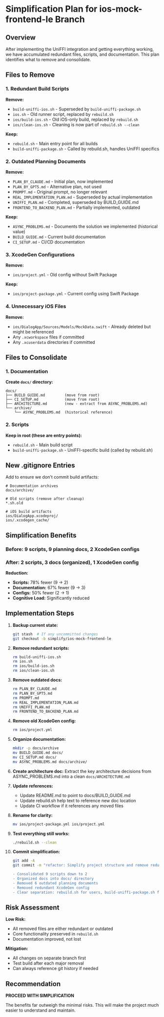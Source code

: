 # Simplification Plan for ios-mock-frontend-le Branch

## Overview
After implementing the UniFFI integration and getting everything working, we have accumulated redundant files, scripts, and documentation. This plan identifies what to remove and consolidate.

## Files to Remove

### 1. Redundant Build Scripts
**Remove:**
- `build-uniffi-ios.sh` - Superseded by `build-uniffi-package.sh`
- `ios.sh` - Old runner script, replaced by `rebuild.sh`
- `ios/build-ios.sh` - Old iOS-only build, replaced by `rebuild.sh`
- `ios/clean-ios.sh` - Cleaning is now part of `rebuild.sh --clean`

**Keep:**
- `rebuild.sh` - Main entry point for all builds
- `build-uniffi-package.sh` - Called by rebuild.sh, handles UniFFI specifics

### 2. Outdated Planning Documents
**Remove:**
- `PLAN_BY_CLAUDE.md` - Initial plan, now implemented
- `PLAN_BY_GPT5.md` - Alternative plan, not used
- `PROMPT.md` - Original prompt, no longer relevant
- `REAL_IMPLEMENTATION_PLAN.md` - Superseded by actual implementation
- `UNIFFI_PLAN.md` - Completed, superseded by BUILD_GUIDE.md
- `FRONTEND_TO_BACKEND_PLAN.md` - Partially implemented, outdated

**Keep:**
- `ASYNC_PROBLEMS.md` - Documents the solution we implemented (historical value)
- `BUILD_GUIDE.md` - Current build documentation
- `CI_SETUP.md` - CI/CD documentation

### 3. XcodeGen Configurations
**Remove:**
- `ios/project.yml` - Old config without Swift Package

**Keep:**
- `ios/project-package.yml` - Current config using Swift Package

### 4. Unnecessary iOS Files
**Remove:**
- `ios/DialogApp/Sources/Models/MockData.swift` - Already deleted but might be referenced
- Any `.xcworkspace` files if committed
- Any `.xcuserdata` directories if committed

## Files to Consolidate

### 1. Documentation
**Create `docs/` directory:**
```
docs/
├── BUILD_GUIDE.md         (move from root)
├── CI_SETUP.md            (move from root)
├── ARCHITECTURE.md        (new - extract from ASYNC_PROBLEMS.md)
└── archive/               
    └── ASYNC_PROBLEMS.md  (historical reference)
```

### 2. Scripts
**Keep in root (these are entry points):**
- `rebuild.sh` - Main build script
- `build-uniffi-package.sh` - UniFFI-specific build (called by rebuild.sh)

## New .gitignore Entries

Add to ensure we don't commit build artifacts:
```gitignore
# Documentation archives
docs/archive/

# Old scripts (remove after cleanup)
*.sh.old

# iOS build artifacts
ios/DialogApp.xcodeproj/
ios/.xcodegen_cache/
```

## Simplification Benefits

### Before: 9 scripts, 9 planning docs, 2 XcodeGen configs
### After: 2 scripts, 3 docs (organized), 1 XcodeGen config

**Reduction:**
- **Scripts:** 78% fewer (9 → 2)
- **Documentation:** 67% fewer (9 → 3)
- **Configs:** 50% fewer (2 → 1)
- **Cognitive Load:** Significantly reduced

## Implementation Steps

1. **Backup current state:**
   ```bash
   git stash  # If any uncommitted changes
   git checkout -b simplify/ios-mock-frontend-le
   ```

2. **Remove redundant scripts:**
   ```bash
   rm build-uniffi-ios.sh
   rm ios.sh
   rm ios/build-ios.sh
   rm ios/clean-ios.sh
   ```

3. **Remove outdated docs:**
   ```bash
   rm PLAN_BY_CLAUDE.md
   rm PLAN_BY_GPT5.md
   rm PROMPT.md
   rm REAL_IMPLEMENTATION_PLAN.md
   rm UNIFFI_PLAN.md
   rm FRONTEND_TO_BACKEND_PLAN.md
   ```

4. **Remove old XcodeGen config:**
   ```bash
   rm ios/project.yml
   ```

5. **Organize documentation:**
   ```bash
   mkdir -p docs/archive
   mv BUILD_GUIDE.md docs/
   mv CI_SETUP.md docs/
   mv ASYNC_PROBLEMS.md docs/archive/
   ```

6. **Create architecture doc:**
   Extract the key architecture decisions from ASYNC_PROBLEMS.md into a clean `docs/ARCHITECTURE.md`

7. **Update references:**
   - Update README.md to point to docs/BUILD_GUIDE.md
   - Update rebuild.sh help text to reference new doc location
   - Update CI workflow if it references any moved files

8. **Rename for clarity:**
   ```bash
   mv ios/project-package.yml ios/project.yml
   ```

9. **Test everything still works:**
   ```bash
   ./rebuild.sh --clean
   ```

10. **Commit simplification:**
    ```bash
    git add -A
    git commit -m "refactor: Simplify project structure and remove redundant files
    
    - Consolidated 9 scripts down to 2
    - Organized docs into docs/ directory  
    - Removed 6 outdated planning documents
    - Removed redundant XcodeGen config
    - Clear separation: rebuild.sh for users, build-uniffi-package.sh for internals"
    ```

## Risk Assessment

**Low Risk:** 
- All removed files are either redundant or outdated
- Core functionality preserved in `rebuild.sh`
- Documentation improved, not lost

**Mitigation:**
- All changes on separate branch first
- Test build after each major removal
- Can always reference git history if needed

## Recommendation

**PROCEED WITH SIMPLIFICATION**

The benefits far outweigh the minimal risks. This will make the project much easier to understand and maintain.